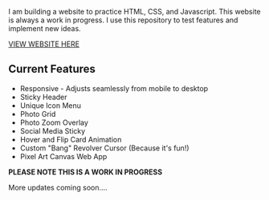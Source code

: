 I am building a website to practice HTML, CSS, and Javascript. This website is always a work in progress. I use this repository to test features and implement new ideas.

[VIEW WEBSITE HERE](https://webdev-playground.onrender.com/)

## Current Features
- Responsive - Adjusts seamlessly from mobile to desktop
- Sticky Header
- Unique Icon Menu
- Photo Grid
- Photo Zoom Overlay
- Social Media Sticky
- Hover and Flip Card Animation
- Custom "Bang" Revolver Cursor (Because it's fun!)
- Pixel Art Canvas Web App

**PLEASE NOTE THIS IS A WORK IN PROGRESS**

More updates coming soon....
